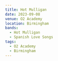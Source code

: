 ```yaml
---
title: Hot Mulligan
date: 2023-09-08
venue: O2 Academy
location: Birmingham
bands:
  - Hot Mulligan
  - Spanish Love Songs
tags:
  - O2 Academy
  - Birmingham
---
```

